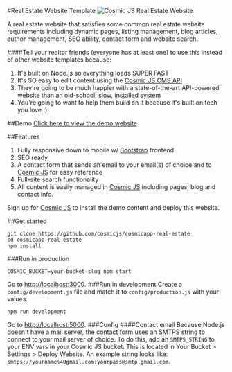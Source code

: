 #Real Estate Website Template
![Cosmic JS Real Estate Website](https://cosmicjs.imgix.net/b5947f60-6d53-11e6-b581-890a92317c6c-pool.jpg?w=500)

A real estate website that satisfies some common real estate website requirements including dynamic pages, listing management, blog articles, author management, SEO ability, contact form and website search.

####Tell your realtor friends (everyone has at least one) to use this instead of other website templates because:
1. It's built on Node.js so everything loads SUPER FAST
2. It's SO easy to edit content using the [Cosmic JS CMS API](https://cosmicjs.com)
3. They're going to be much happier with a state-of-the-art API-powered website than an old-school, slow, installed system
4. You're going to want to help them build on it because it's built on tech you love :)

##Demo
[Click here to view the demo website](http://real-estate.cosmicapp.co)

##Features
1. Fully responsive down to mobile w/ [Bootstrap](http://getbootstrap.com) frontend<br />
2. SEO ready<br />
3. A contact form that sends an email to your email(s) of choice and to [Cosmic JS](https://cosmicjs.com) for easy reference<br />
4. Full-site search functionality<br />
5. All content is easily managed in [Cosmic JS](https://cosmicjs.com) including pages, blog and contact info.

Sign up for [Cosmic JS](https://cosmicjs.com) to install the demo content and deploy this website.

##Get started
```
git clone https://github.com/cosmicjs/cosmicapp-real-estate
cd cosmicapp-real-estate
npm install
```
###Run in production
```
COSMIC_BUCKET=your-bucket-slug npm start
```
Go to [http://localhost:3000](http://localhost:3000).
###Run in development
Create a `config/development.js` file and match it to `config/production.js` with your values.
```
npm run development
```
Go to [http://localhost:5000](http://localhost:5000).
###Config
####Contact email
Because Node.js doesn't have a mail server, the contact form uses an SMTPS string to connect to your mail server of choice. To do this, add an `SMTPS_STRING` to your ENV vars in your Cosmic JS bucket.  This is located in Your Bucket > Settings > Deploy Website.  An example string looks like: `smtps://yourname%40gmail.com:yourpass@smtp.gmail.com`.
